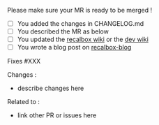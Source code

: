 Please make sure your MR is ready to be merged !

- [ ] You added the changes in CHANGELOG.md
- [ ] You described the MR as below
- [ ] You updated the [recalbox wiki](https://github.com/recalbox/recalbox-os/wiki/) or the [dev wiki](https://gitlab.com/recalbox/recalbox/wikis/home)
- [ ] You wrote a blog post on [recalbox-blog](https://gitlab.com/recalbox/recalbox-blog)

Fixes #XXX

Changes :
- describe changes here

Related to :
- link other PR or issues here
